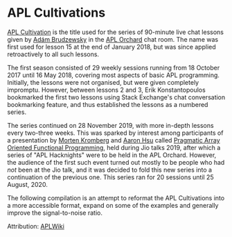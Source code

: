 # APL Cultivations 

[APL Cultivation](https://aplwiki.com/wiki/APL_Cultivation) is the title used for the series of 90-minute live chat lessons given by [Adám Brudzewsky](https://aplwiki.com/wiki/Ad%C3%A1m_Brudzewsky) in the [APL Orchard](https://apl.chat) chat room. The name was first used for lesson 15 at the end of January 2018, but was since applied retroactively to all such lessons.

The first season consisted of 29 weekly sessions running from 18 October 2017 until 16 May 2018, covering most aspects of basic APL programming. Initially, the lessons were not organised, but were given completely impromptu. However, between lessons 2 and 3, Erik Konstantopoulos bookmarked the first two lessons using Stack Exchange's chat conversation bookmarking feature, and thus established the lessons as a numbered series.

The series continued on 28 November 2019, with more in-depth lessons every two-three weeks. This was sparked by interest among participants of a presentation by [Morten Kromberg](https://aplwiki.com/wiki/Morten_Kromberg) and [Aaron Hsu](https://aplwiki.com/wiki/Aaron_Hsu) called [Pragmatic Array Oriented Functional Programming](https://jiotalks.com/watch/204/home/Morten_Kromberg_&_Aaron_Hsu/Pragmatic_Array_Oriented_Functional_Programming), held during Jio talks 2019, after which a series of "APL Hacknights" were to be held in the APL Orchard. However, the audience of the first such event turned out mostly to be people who had _not_ been at the Jio talk, and it was decided to fold this new series into a continuation of the previous one. This series ran for 20 sessions until 25 August, 2020. 

The following compilation is an attempt to reformat the APL Cultivations into a more accessible format, expand on some of the examples and generally improve the signal-to-noise ratio.

Attribution: [APLWiki](https://aplwiki.com)